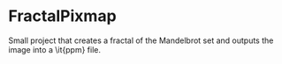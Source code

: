 # FractalPixmap
Small project that creates a fractal of the Mandelbrot set and outputs the image into a \it{ppm} file.
